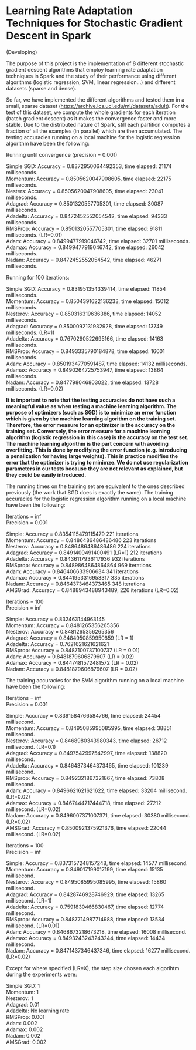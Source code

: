 # Learning Rate Adaptation Techniques for Stochastic Gradient Descent in Spark
(Developing)

The purpose of this project is the implementation of 8 different stochastic gradient descent algorithms that employ learning rate adaptation techniques in Spark and the study of their performance using different algorithms (logistic regression, SVM, linear regression...) and different datasets (sparse and dense).  

So far, we have implemented the different algorithms and tested them in a small, sparse dataset (https://archive.ics.uci.edu/ml/datasets/adult). For the test of this dataset, we compute the whole gradients for each iteration (batch gradient descent) as it makes the convergence faster and more stable. Due to the distributed nature of Spark, still each partition computes a fraction of all the examples (in parallel) which are then accumulated. The testing accuracies running on a local machine for the logistic regression algorithm have been the following:  

  
Running until convergence (precision = 0.001)  

Simple SGD: Accuracy = 0.8372950064492353, time elapsed: 21174 milliseconds.  
Momentum: Accuracy = 0.8505620047908605, time elapsed: 22175 milliseconds.  
Nesters: Accuracy = 0.8505620047908605, time elapsed: 23041 milliseconds.  
Adagrad: Accuracy = 0.8501320557705301, time elapsed: 30087 milliseconds.  
Adadelta: Accuracy = 0.8472452552054542, time elapsed: 94333 milliseconds.  
RMSProp: Accuracy = 0.8501320557705301, time elapsed: 91811 milliseconds.  (LR=0.01)  
Adam: Accuracy = 0.8499477919046742, time elapsed: 32701 milliseconds.  
Adamax: Accuracy = 0.8499477919046742, time elapsed: 26042 milliseconds.  
Nadam: Accuracy = 0.8472452552054542, time elapsed: 46271 milliseconds.  
  
Running for 100 iterations:  
  
Simple SGD:  Accuracy = 0.831951354339414, time elapsed: 11854 milliseconds.  
Momentum: Accuracy = 0.8504391622136233, time elapsed: 15012 milliseconds.  
Nesterov: Accuracy = 0.850316319636386, time elapsed: 14052 milliseconds.  
Adagrad: Accuracy = 0.8500092131932928, time elapsed: 13749 milliseconds.   (LR=1)  
Adadelta: Accuracy = 0.7670290522695166, time elapsed: 14163 milliseconds.  
RMSProp: Accuracy = 0.8493335790184878, time elapsed: 16001 milliseconds.  
Adam: Accuracy = 0.8501934770591487, time elapsed: 14132 milliseconds.  
Adamax: Accuracy = 0.8490264725753947, time elapsed: 13864 milliseconds.  
Nadam: Accuracy = 0.847798046803022, time elapsed: 13728 milliseconds.    (LR=0.02)
  
**It is important to note that the testing accuracies do not have such a meaningful value as when testing a machine learning algorithm. The purpose of optimizers (such as SGD) is to minimize an error function which is given by the machine learning algorithm on the training set. Therefore, the error measure for an optimizer is the accuracy on the training set. Conversely, the error measure for a machine learning algorithm (logistic regression in this case) is the accuracy on the test set. The machine learning algorithm is the part concern with avoiding overfitting. This is done by modifying the error function (e.g. introducing a penalization for having large weights). This in practice modifies the error that the optimizer is trying to minimze. We do not use regularization parameters in our tests because they are not relevant as explained, but they could be easily introduced.**  

The running times on the training set are equivalent to the ones described previously (the work that SGD does is exactly the same). The training accuracies for the logistic regression algorithm running on a local machine have been the following:    

Iterations = inf  
Precision = 0.001  

Simple: Accuracy = 0.8354115479115479  221 iterations    
Momentum: Accuracy = 0.8486486486486486  223 iterations    
Nesterov: Accuracy = 0.8486486486486486   224 iterations    
Adagrad: Accuracy = 0.8491400491400491 (LR=1) 212 iterations    
Adadelta: Accuracy = 0.8436117936117936  932 iterations    
RMSprop: Accuracy = 0.8489864864864864  969 iterations  
Adam: Accuracy = 0.846406633906634  341 iterations  
Adamax: Accuracy = 0.8441953316953317  335 iterations  
Nadam:  Accuracy = 0.8464373464373465  348 iterations  
AMSGrad: Accuracy = 0.8488943488943489, 226 iterations (LR=0.02)  
  
Iterations = 100  
Precision = inf  
  
Simple: Accuracy = 0.832463144963145    
Momentum: Accuracy = 0.8481265356265356  
Nesterov: Accuracy = 0.8481265356265356  
Adagrad: Accuracy = 0.8484950859950859 (LR = 1)  
Adadelta: Accuracy = 0.7621621621621621  
RMSprop: Accuracy = 0.8487100737100737 (LR = 0.01)  
Adam: Accuracy = 0.8481879606879607 (LR = 0.02)  
Adamax: Accuracy = 0.8447481572481572 (LR = 0.02)  
Nadam: Accuracy = 0.8481879606879607 (LR = 0.02)  

The training accuracies for the SVM algorithm running on a local machine have been the following:  

Iterations = inf  
Precision = 0.001  
  
Simple: Accuracy = 0.8391584766584766, time elapsed: 24454 millisecond.  
Momentum: Accuracy = 0.8495085995085995, time elapsed: 38851 millisecond.  
Nesterov: Accuracy = 0.8468980343980343, time elapsed: 26712 millisecond. (LR=0.1)  
Adagrad: Accuracy = 0.8497542997542997, time elapsed: 138820 millisecond.  
Adadelta: Accuracy = 0.8464373464373465, time elapsed: 101239 millisecond.  
RMSprop: Accuracy = 0.8492321867321867, time elapsed: 73808 millisecond.  
Adam: Accuracy = 0.8496621621621622, time elapsed: 33204 millisecond.(LR=0.02)  
Adamax: Accuracy = 0.8467444717444718, time elapsed: 27212 millisecond. (LR=0.02)  
Nadam: Accuracy = 0.8496007371007371, time elapsed: 30380 millisecond. (LR=0.02)  
AMSGrad: Accuracy = 0.8500921375921376, time elapsed: 22044 millisecond.  (LR=0.02)

Iterations = 100  
Precision = inf  
  
Simple: Accuracy = 0.8373157248157248, time elapsed: 14577 millisecond.  
Momentum: Accuracy = 0.849017199017199, time elapsed: 15135 millisecond.  
Nesterov: Accuracy = 0.8495085995085995, time elapsed: 15860 millisecond.  
Adagrad: Accuracy = 0.8428746928746929, time elapsed: 13265 millisecond. (LR=1)  
Adadelta: Accuracy = 0.7591830466830467, time elapsed: 12774 millisecond.  
RMSprop: Accuracy = 0.8487714987714988, time elapsed: 13534 millisecond. (LR=0.01)  
Adam: Accuracy =  0.8468673218673218, time elapsed: 16008 millisecond.  
Adamax: Accuracy = 0.8493243243243244, time elapsed: 14434 millisecond.  
Nadam: Accuracy = 0.8471437346437346, time elapsed: 16277 millisecond.  (LR=0.02) 
  
Except for where specified (LR=X), the step size chosen each algorihtm during the experiments were:   
  
Simple SGD: 1  
Momentum: 1  
Nesterov: 1  
Adagrad: 0.01  
Adadelta: No learning rate  
RMSProp: 0.001  
Adam: 0.002  
Adamax: 0.002  
Nadam: 0.002  
AMSGrad: 0.002
